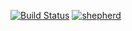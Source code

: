 [![Build Status](https://travis-ci.org/dq5studios/phpcsviewer.svg?branch=master)](https://travis-ci.org/dq5studios/phpcsviewer)
[![shepherd](https://shepherd.dev/github/dq5studios/phpcsviewer/coverage.svg)](https://shepherd.dev/github/dq5studios/phpcsviewer)

